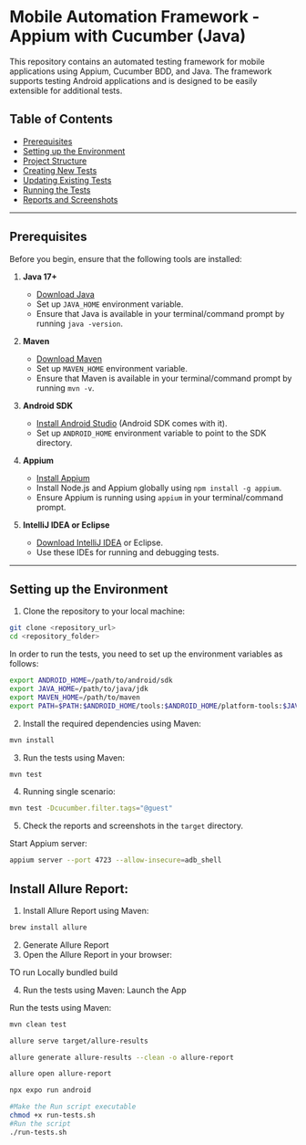 # Mobile Automation Framework - Appium with Cucumber (Java)

This repository contains an automated testing framework for mobile applications using Appium, Cucumber BDD, and Java. The framework supports testing Android applications and is designed to be easily extensible for additional tests.

## Table of Contents

- [Prerequisites](#prerequisites)
- [Setting up the Environment](#setting-up-the-environment)
- [Project Structure](#project-structure)
- [Creating New Tests](#creating-new-tests)
- [Updating Existing Tests](#updating-existing-tests)
- [Running the Tests](#running-the-tests)
- [Reports and Screenshots](#reports-and-screenshots)

---

## Prerequisites

Before you begin, ensure that the following tools are installed:

1. **Java 17+**

   - [Download Java](https://adoptopenjdk.net/)
   - Set up `JAVA_HOME` environment variable.
   - Ensure that Java is available in your terminal/command prompt by running `java -version`.

2. **Maven**

   - [Download Maven](https://maven.apache.org/download.cgi)
   - Set up `MAVEN_HOME` environment variable.
   - Ensure that Maven is available in your terminal/command prompt by running `mvn -v`.

3. **Android SDK**

   - [Install Android Studio](https://developer.android.com/studio) (Android SDK comes with it).
   - Set up `ANDROID_HOME` environment variable to point to the SDK directory.

4. **Appium**

   - [Install Appium](http://appium.io/docs/en/about-appium/intro/)
   - Install Node.js and Appium globally using `npm install -g appium`.
   - Ensure Appium is running using `appium` in your terminal/command prompt.

5. **IntelliJ IDEA or Eclipse**

   - [Download IntelliJ IDEA](https://www.jetbrains.com/idea/download/) or Eclipse.
   - Use these IDEs for running and debugging tests.

---

## Setting up the Environment

1. Clone the repository to your local machine:

```bash
git clone <repository_url>
cd <repository_folder>

```

In order to run the tests, you need to set up the environment variables as follows:

```bash
export ANDROID_HOME=/path/to/android/sdk
export JAVA_HOME=/path/to/java/jdk
export MAVEN_HOME=/path/to/maven
export PATH=$PATH:$ANDROID_HOME/tools:$ANDROID_HOME/platform-tools:$JAVA_HOME/bin:$MAVEN_HOME/bin
```

2. Install the required dependencies using Maven:

```bash
mvn install
```

3. Run the tests using Maven:

```bash
mvn test
```

4. Running single scenario:

```bash
mvn test -Dcucumber.filter.tags="@guest"
```

5. Check the reports and screenshots in the `target` directory.

Start Appium server:

```bash
appium server --port 4723 --allow-insecure=adb_shell
```

## Install Allure Report:

1. Install Allure Report using Maven:

```bash
brew install allure
```

2. Generate Allure Report
3. Open the Allure Report in your browser:

TO run Locally bundled build

4. Run the tests using Maven:
   Launch the App

Run the tests using Maven:

```bash
mvn clean test
```

```bash
allure serve target/allure-results
```

```bash
allure generate allure-results --clean -o allure-report
```

```bash
allure open allure-report
```

```bash
npx expo run android 
```

```bash
#Make the Run script executable
chmod +x run-tests.sh
#Run the script
./run-tests.sh
```